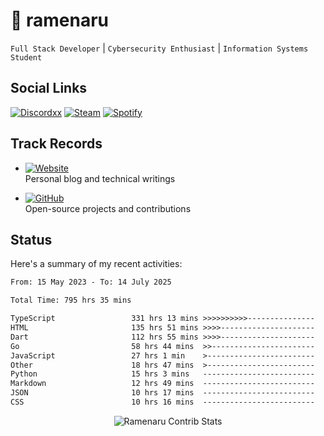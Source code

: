 # 🍜 ramenaru

`Full Stack Developer` | `Cybersecurity Enthusiast` | `Information Systems Student`

## Social Links
[![Discordxx](https://img.shields.io/badge/Discord-7289da?style=flat&logo=discord&logoColor=white)](https://discordapp.com/users/503291004200157185)
[![Steam](https://img.shields.io/badge/Steam-1b2838?style=flat&logo=steam&logoColor=white)](https://steamcommunity.com/id/ramenaru)
[![Spotify](https://img.shields.io/badge/Spotify-1ED760?logo=spotify&logoColor=white)](https://open.spotify.com/user/zehfiusachi8zilte5bqkjl2l)

## Track Records
- [![Website](https://img.shields.io/badge/Websites-FF7139?style=for-the-badge&logo=ghost&logoColor=white)](https://ramenaru.me)  
  Personal blog and technical writings

- [![GitHub](https://img.shields.io/badge/Github_Projects-181717?style=for-the-badge&logo=github&logoColor=white)](https://github.com/ramenaru)  
  Open-source projects and contributions

## Status

Here's a summary of my recent activities:

<!--START_SECTION:waka-->

```txt
From: 15 May 2023 - To: 14 July 2025

Total Time: 795 hrs 35 mins

TypeScript                 331 hrs 13 mins >>>>>>>>>>---------------   41.63 %
HTML                       135 hrs 51 mins >>>>---------------------   17.08 %
Dart                       112 hrs 55 mins >>>>---------------------   14.19 %
Go                         58 hrs 44 mins  >>-----------------------   07.38 %
JavaScript                 27 hrs 1 min    >------------------------   03.40 %
Other                      18 hrs 47 mins  >------------------------   02.36 %
Python                     15 hrs 3 mins   -------------------------   01.89 %
Markdown                   12 hrs 49 mins  -------------------------   01.61 %
JSON                       10 hrs 17 mins  -------------------------   01.29 %
CSS                        10 hrs 16 mins  -------------------------   01.29 %
```

<!--END_SECTION:waka-->

<div style="text-align: center;">
   <img align="center" src="https://github-readme-streak-stats.herokuapp.com/?user=Ramenaru&theme=dark&card_width=520" alt="Ramenaru Contrib Stats" />
</div>

